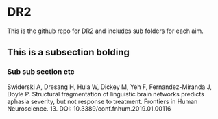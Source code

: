 # DR2
This is the github repo for DR2 and includes sub folders for each aim.

## This is a subsection bolding

### Sub sub section etc

Swiderski A, Dresang H, Hula W, Dickey M, Yeh F, Fernandez-Miranda J, Doyle P. Structural fragmentation of linguistic brain networks predicts aphasia severity, but not response to treatment. Frontiers in Human Neuroscience. 13. DOI: 10.3389/conf.fnhum.2019.01.00116 
